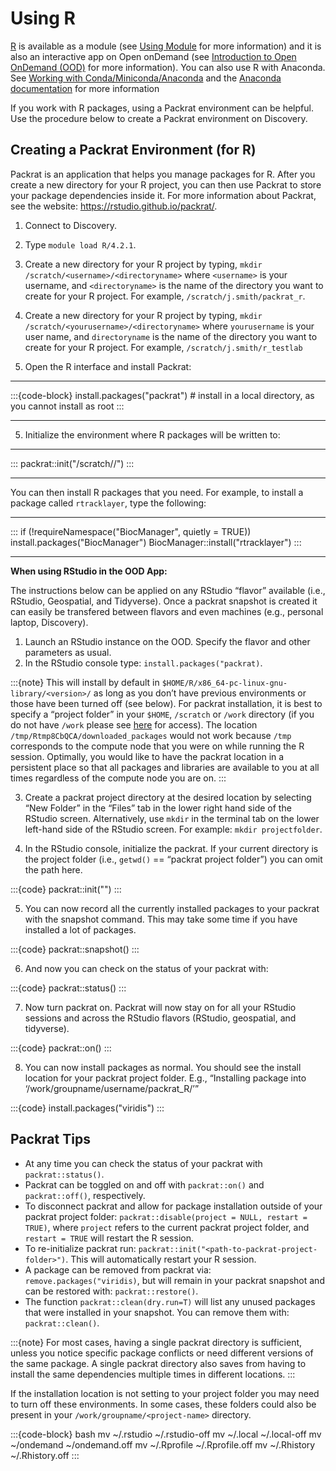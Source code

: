 # Using R

[R](https://www.r-project.org/) is available as a module (see [Using Module](../04_software/02_modules.md) for more information) and
it is also an interactive app on Open onDemand (see [Introduction to Open OnDemand (OOD)](../08_using-ood/01_introduction.md) for more information). You can also use R with Anaconda. See [Working with Conda/Miniconda/Anaconda](./04_conda.md) and the [Anaconda documentation](https://docs.anaconda.com/anaconda/packages/r-language-pkg-docs/) for more information

If you work with R packages, using a Packrat environment can be helpful. Use the procedure below to create a Packrat environment on Discovery.

## Creating a Packrat Environment (for R)

Packrat is an application that helps you manage packages for R. After you create a new directory for your R project, you can then use Packrat to store your package dependencies inside it. For more information about Packrat, see the website: <https://rstudio.github.io/packrat/>.

1. Connect to Discovery.

1. Type `module load R/4.2.1`.

1. Create a new directory for your R project by typing, `mkdir /scratch/<username>/<directoryname>` where `<username>` is your username, and `<directoryname>` is the name of the directory you want to create for your R project. For example, `/scratch/j.smith/packrat_r`.

1. Create a new directory for your R project by typing, `mkdir /scratch/<yourusername>/<directoryname>` where `yourusername` is your user name, and `directoryname` is the name of the directory you want to create for your R project. For example, `/scratch/j.smith/r_testlab`

1. Open the R interface and install Packrat:

______________________________________________________________________

:::{code-block}
   install.packages("packrat") # install in a local directory, as you cannot install as root
:::

______________________________________________________________________

5. Initialize the environment where R packages will be written to:

______________________________________________________________________

:::
   packrat::init("/scratch/<yourusername>/<directoryname>")
:::

______________________________________________________________________

You can then install R packages that you need. For example, to install a package called `rtracklayer`, type the following:

______________________________________________________________________

:::
if (!requireNamespace("BiocManager", quietly = TRUE))
install.packages("BiocManager")
BiocManager::install("rtracklayer")
:::

______________________________________________________________________

**When using RStudio in the OOD App:**

The instructions below can be applied on any RStudio “flavor” available (i.e., RStudio, Geospatial, and Tidyverse). Once a packrat snapshot is created it can easily be transfered between flavors and even machines (e.g., personal laptop, Discovery).

1. Launch an RStudio instance on the OOD. Specify the flavor and other parameters as usual.
1. In the RStudio console type: `install.packages("packrat)`.

:::{note}
This will install by default in `$HOME/R/x86_64-pc-linux-gnu-library/<version>/` as long as you don’t have previous environments or those have been turned off (see below). For packrat installation, it is best to specify a “project folder” in your `$HOME`, `/scratch` or `/work` directory (if you do not have `/work` please see [here](https://rc-docs.northeastern.edu/en/latest/storage/discovery_storage.html) for access). The location `/tmp/Rtmp8CbQCA/downloaded_packages` would not work because `/tmp` corresponds to the compute node that you were on while running the R session. Optimally, you would like to have the packrat location in a persistent place so that all packages and libraries are available to you at all times regardless of the compute node you are on.
:::

3. Create a packrat project directory at the desired location by selecting “New Folder” in the “Files” tab in the lower right hand side of the RStudio screen. Alternatively, use `mkdir` in the terminal tab on the lower left-hand side of the RStudio screen. For example: `mkdir projectfolder`.

1. In the RStudio console, initialize the packrat. If your current directory is the project folder (i.e., `getwd()` == “packrat project folder”) you can omit the path here.

:::{code}
packrat::init("<path-to-project-folder>")
:::

5. You can now record all the currently installed packages to your packrat with the snapshot command. This may take some time if you have installed a lot of packages.

:::{code}
packrat::snapshot()
:::

6. And now you can check on the status of your packrat with:

:::{code}
packrat::status()
:::

7. Now turn packrat on. Packrat will now stay on for all your RStudio sessions and across the RStudio flavors (RStudio, geospatial, and tidyverse).

:::{code}
packrat::on()
:::

8. You can now install packages as normal. You should see the install location for your packrat project folder. E.g., “Installing package into ‘/work/groupname/username/packrat_R/’”

:::{code}
install.packages("viridis")
:::

## Packrat Tips

- At any time you can check the status of your packrat with `packrat::status()`.
- Packrat can be toggled on and off with `packrat::on()` and `packrat::off()`, respectively.
- To disconnect packrat and allow for package installation outside of your packrat project folder: `packrat::disable(project = NULL, restart = TRUE)`, where `project` refers to the current packrat project folder, and `restart = TRUE` will restart the R session.
- To re-initialize packrat run: `packrat::init("<path-to-packrat-project-folder>")`. This will automatically restart your R session.
- A package can be removed from packrat via: `remove.packages("viridis)`, but will remain in your packrat snapshot and can be restored with: `packrat::restore()`.
- The function `packrat::clean(dry.run=T)` will list any unused packages that were installed in your snapshot. You can remove them with: `packrat::clean()`.

:::{note}
For most cases, having a single packrat directory is sufficient, unless you notice specific package conflicts or need different versions of the same package. A single packrat directory also saves from having to install the same dependencies multiple times in different locations.
:::

If the installation location is not setting to your project folder you may need to turn off these environments. In some cases, these folders could also be present in your `/work/groupname/<project-name>` directory.

:::{code-block} bash
mv ~/.rstudio ~/.rstudio-off
mv ~/.local ~/.local-off
mv ~/ondemand ~/ondemand.off
mv ~/.Rprofile ~/.Rprofile.off
mv ~/.Rhistory ~/.Rhistory.off
:::
